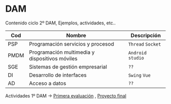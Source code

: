# DAM
Contenido ciclo 2º DAM, Ejemplos, actividades, etc..

| Cod  | Nombre | Descripción |
| ------------- | ------------- | ------------- |
| PSP  | Programación servicios y procesod  | `Thread`  `Socket ` |
| PMDM | Programación multimedia y dispositivos móviles | `Android studio` |
| SGE | Sistemas de gestión empresarial | `??` |
| DI | Desarrollo de interfaces | `Swing` `Vue` |
| AD | Acceso a datos | `??` |

Actividades 1º DAM -> [Primera evaluación](https://github.com/addUsername/filesPlay) , [Proyecto final](https://github.com/addUsername/Server-client)
